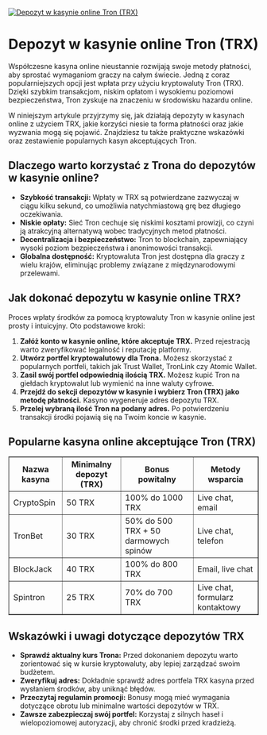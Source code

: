 [![Depozyt w kasynie online Tron (TRX)](https://123-caf.pages.dev/gitsignup.png)](https://vrmoo.ru/Bt82HjjY)

<h1>Depozyt w kasynie online Tron (TRX)</h1> <p>Współczesne kasyna online nieustannie rozwijają swoje metody płatności, aby sprostać wymaganiom graczy na całym świecie. Jedną z coraz popularniejszych opcji jest wpłata przy użyciu kryptowaluty Tron (TRX). Dzięki szybkim transakcjom, niskim opłatom i wysokiemu poziomowi bezpieczeństwa, Tron zyskuje na znaczeniu w środowisku hazardu online.</p>  <p>W niniejszym artykule przyjrzymy się, jak działają depozyty w kasynach online z użyciem TRX, jakie korzyści niesie ta forma płatności oraz jakie wyzwania mogą się pojawić. Znajdziesz tu także praktyczne wskazówki oraz zestawienie popularnych kasyn akceptujących Tron.</p>  <h2>Dlaczego warto korzystać z Trona do depozytów w kasynie online?</h2> <ul>   <li><strong>Szybkość transakcji:</strong> Wpłaty w TRX są potwierdzane zazwyczaj w ciągu kilku sekund, co umożliwia natychmiastową grę bez długiego oczekiwania.</li>   <li><strong>Niskie opłaty:</strong> Sieć Tron cechuje się niskimi kosztami prowizji, co czyni ją atrakcyjną alternatywą wobec tradycyjnych metod płatności.</li>   <li><strong>Decentralizacja i bezpieczeństwo:</strong> Tron to blockchain, zapewniający wysoki poziom bezpieczeństwa i anonimowości transakcji.</li>   <li><strong>Globalna dostępność:</strong> Kryptowaluta Tron jest dostępna dla graczy z wielu krajów, eliminując problemy związane z międzynarodowymi przelewami.</li> </ul>  <h2>Jak dokonać depozytu w kasynie online TRX?</h2> <p>Proces wpłaty środków za pomocą kryptowaluty Tron w kasynie online jest prosty i intuicyjny. Oto podstawowe kroki:</p> <ol>   <li><strong>Załóż konto w kasynie online, które akceptuje TRX.</strong> Przed rejestracją warto zweryfikować legalność i reputację platformy.</li>   <li><strong>Utwórz portfel kryptowalutowy dla Trona.</strong> Możesz skorzystać z popularnych portfeli, takich jak Trust Wallet, TronLink czy Atomic Wallet.</li>   <li><strong>Zasil swój portfel odpowiednią ilością TRX.</strong> Możesz kupić Tron na giełdach kryptowalut lub wymienić na inne waluty cyfrowe.</li>   <li><strong>Przejdź do sekcji depozytów w kasynie i wybierz Tron (TRX) jako metodę płatności.</strong> Kasyno wygeneruje adres depozytu TRX.</li>   <li><strong>Przelej wybraną ilość Tron na podany adres.</strong> Po potwierdzeniu transakcji środki pojawią się na Twoim koncie w kasynie.</li> </ol>  <h2>Popularne kasyna online akceptujące Tron (TRX)</h2> <table border="1" cellpadding="8" cellspacing="0">   <thead>     <tr>       <th>Nazwa kasyna</th>       <th>Minimalny depozyt (TRX)</th>       <th>Bonus powitalny</th>       <th>Metody wsparcia</th>     </tr>   </thead>   <tbody>     <tr>       <td>CryptoSpin</td>       <td>50 TRX</td>       <td>100% do 1000 TRX</td>       <td>Live chat, email</td>     </tr>     <tr>       <td>TronBet</td>       <td>30 TRX</td>       <td>50% do 500 TRX + 50 darmowych spinów</td>       <td>Live chat, telefon</td>     </tr>     <tr>       <td>BlockJack</td>       <td>40 TRX</td>       <td>100% do 800 TRX</td>       <td>Email, live chat</td>     </tr>     <tr>       <td>Spintron</td>       <td>25 TRX</td>       <td>70% do 700 TRX</td>       <td>Live chat, formularz kontaktowy</td>     </tr>   </tbody> </table>  <h2>Wskazówki i uwagi dotyczące depozytów TRX</h2> <ul>   <li><strong>Sprawdź aktualny kurs Trona:</strong> Przed dokonaniem depozytu warto zorientować się w kursie kryptowaluty, aby lepiej zarządzać swoim budżetem.</li>   <li><strong>Zweryfikuj adres:</strong> Dokładnie sprawdź adres portfela TRX kasyna przed wysłaniem środków, aby uniknąć błędów.</li>   <li><strong>Przeczytaj regulamin promocji:</strong> Bonusy mogą mieć wymagania dotyczące obrotu lub minimalne wartości depozytów w TRX.</li>   <li><strong>Zawsze zabezpieczaj swój portfel:</strong> Korzystaj z silnych haseł i wielopoziomowej autoryzacji, aby chronić środki przed kradzieżą.</li> </ul>